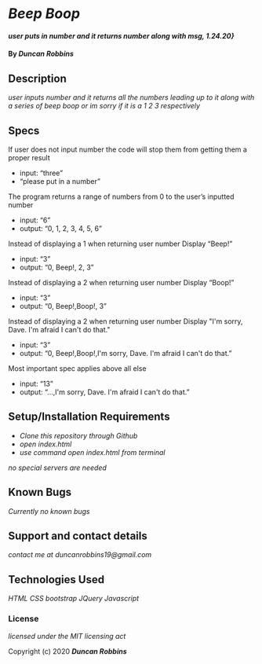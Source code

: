 

# _Beep Boop_

#### _user puts in number and it returns number along with msg, 1.24.20}_

#### By _**Duncan Robbins**_

## Description

_user inputs number and it returns all the numbers leading up to it along with a series of beep boop or im sorry if it is a 1 2 3 respectively_
## Specs
If user does not input number the code will stop them from getting them a proper result
* input: “three”
* “please put in a number”

The program returns a range of numbers from 0 to the user’s inputted number
* input: “6”
* output: “0, 1, 2, 3, 4, 5, 6”

Instead of displaying a 1 when returning user number
Display “Beep!”
* input: “3”
* output: “0, Beep!, 2, 3”

Instead of displaying a 2 when returning user number
Display “Boop!”
* input: “3”
* output: “0, Beep!,Boop!, 3”

Instead of displaying a 2 when returning user number
Display "I'm sorry, Dave. I'm afraid I can't do that."
* input: “3”
* output: “0, Beep!,Boop!,I'm sorry, Dave. I'm afraid I can't do that.”

Most important spec applies above all else
* input: “13”
* output: “...,I'm sorry, Dave. I'm afraid I can't do that.”

## Setup/Installation Requirements

* _Clone this repository through Github_
* _open index.html_
* _use command open index.html from terminal_

_no special servers are needed_

## Known Bugs

_Currently no known bugs_

## Support and contact details

_contact me at duncanrobbins19@gmail.com_

## Technologies Used

_HTML CSS bootstrap JQuery Javascript_

### License

*licensed under the MIT licensing act*

Copyright (c) 2020 **_Duncan Robbins_**
